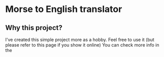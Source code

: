 # Morse to English translator
## Why this project?
I've created this simple project more as a hobby. Feel free to use it (but please refer to this page if you show it online)
You can check more info in the 
